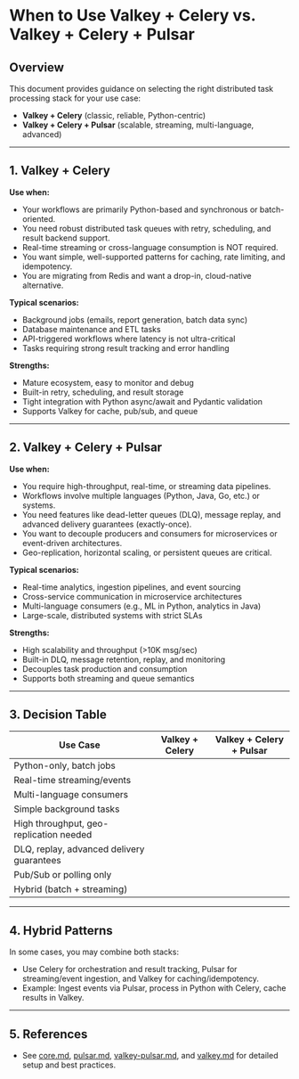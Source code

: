 # When to Use Valkey + Celery vs. Valkey + Celery + Pulsar

## Overview

This document provides guidance on selecting the right distributed task processing stack for your use case:
- **Valkey + Celery** (classic, reliable, Python-centric)
- **Valkey + Celery + Pulsar** (scalable, streaming, multi-language, advanced)

---

## 1. Valkey + Celery

**Use when:**
- Your workflows are primarily Python-based and synchronous or batch-oriented.
- You need robust distributed task queues with retry, scheduling, and result backend support.
- Real-time streaming or cross-language consumption is NOT required.
- You want simple, well-supported patterns for caching, rate limiting, and idempotency.
- You are migrating from Redis and want a drop-in, cloud-native alternative.

**Typical scenarios:**
- Background jobs (emails, report generation, batch data sync)
- Database maintenance and ETL tasks
- API-triggered workflows where latency is not ultra-critical
- Tasks requiring strong result tracking and error handling

**Strengths:**
- Mature ecosystem, easy to monitor and debug
- Built-in retry, scheduling, and result storage
- Tight integration with Python async/await and Pydantic validation
- Supports Valkey for cache, pub/sub, and queue

---

## 2. Valkey + Celery + Pulsar

**Use when:**
- You require high-throughput, real-time, or streaming data pipelines.
- Workflows involve multiple languages (Python, Java, Go, etc.) or systems.
- You need features like dead-letter queues (DLQ), message replay, and advanced delivery guarantees (exactly-once).
- You want to decouple producers and consumers for microservices or event-driven architectures.
- Geo-replication, horizontal scaling, or persistent queues are critical.

**Typical scenarios:**
- Real-time analytics, ingestion pipelines, and event sourcing
- Cross-service communication in microservice architectures
- Multi-language consumers (e.g., ML in Python, analytics in Java)
- Large-scale, distributed systems with strict SLAs

**Strengths:**
- High scalability and throughput (>10K msg/sec)
- Built-in DLQ, message retention, replay, and monitoring
- Decouples task production and consumption
- Supports both streaming and queue semantics

---

## 3. Decision Table

| Use Case                                 | Valkey + Celery | Valkey + Celery + Pulsar |
|-------------------------------------------|-----------------|--------------------------|
| Python-only, batch jobs                   | | |
| Real-time streaming/events                | | |
| Multi-language consumers                  | | |
| Simple background tasks                   | | |
| High throughput, geo-replication needed   | | |
| DLQ, replay, advanced delivery guarantees | | |
| Pub/Sub or polling only                   | | |
| Hybrid (batch + streaming)                | | |

---

## 4. Hybrid Patterns

In some cases, you may combine both stacks:
- Use Celery for orchestration and result tracking, Pulsar for streaming/event ingestion, and Valkey for caching/idempotency.
- Example: Ingest events via Pulsar, process in Python with Celery, cache results in Valkey.

---

## 5. References

- See [core.md](./core.md), [pulsar.md](./pulsar.md), [valkey-pulsar.md](./valkey-pulsar.md), and [valkey.md](./valkey.md) for detailed setup and best practices.
